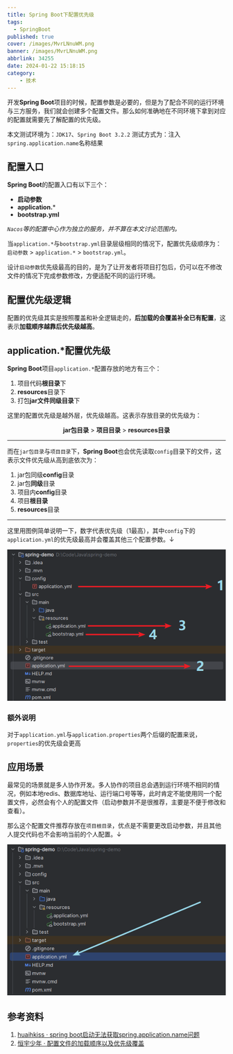 ```yaml
---
title: Spring Boot下配置优先级
tags:
  - SpringBoot
published: true
cover: /images/MvrLNnuWM.png
banner: /images/MvrLNnuWM.png
abbrlink: 34255
date: 2024-01-22 15:18:15
category:
	- 技术
---
```

开发**Spring Boot**项目的时候，配置参数是必要的，但是为了配合不同的运行环境与三方服务，我们就会创建多个配置文件。那么如何准确地在不同环境下拿到对应的配置就需要先了解配置的优先级。

本文测试环境为：`JDK17`、`Spring Boot 3.2.2`
测试方式为：注入`spring.application.name`名称结果

## 配置入口

**Spring Boot**的配置入口有以下三个：

- **启动参数**
- **application.***
- **bootstrap.yml**

*`Nacos`等的配置中心作为独立的服务，并不算在本文讨论范围内。*

当`application.*`与`bootstrap.yml`目录层级相同的情况下，配置优先级顺序为：`启动参数` > `application.*` > `bootstrap.yml`。

设计`启动参数`优先级最高的目的，是为了让开发者将项目打包后，仍可以在不修改文件的情况下完成参数修改，方便适配不同的运行环境。

## 配置优先级逻辑

配置的优先级其实是按照覆盖和补全逻辑走的，**后加载的会覆盖补全已有配置**，这表示**加载顺序越靠后优先级越高**。

## application.*配置优先级

**Spring Boot**项目`application.*`配置存放的地方有三个：

1. 项目代码**根目录**下
2. **resources**目录下
3. 打包**jar文件同级目录**下

这里的配置优先级是越外层，优先级越高。这表示存放目录的优先级为：

<center> <strong>jar包目录</strong>  >  <strong>项目目录</strong>  >  <strong>resources目录</strong> </center>

---

而在`jar包目录`与`项目目录`下，**Spring Boot**也会优先读取`config`目录下的文件，这表示文件优先级从高到底依次为：

1. jar包同级**config**目录
2. jar包**同级**目录
3. 项目内**config**目录
4. 项目**根目录**
5. **resources**目录

---

这里用图例简单说明一下，数字代表优先级（1最高），其中`config`下的`application.yml`的优先级最高并会覆盖其他三个配置参数。↓

![简单说明](/images/1705978576427.png)

### 额外说明

对于`application.yml`与`application.properties`两个后缀的配置来说，`properties`的优先级会更高

## 应用场景

最常见的场景就是多人协作开发。多人协作的项目总会遇到运行环境不相同的情况，例如本地redis、数据库地址、运行端口号等等，此时肯定不能使用同一个配置文件，必然会有个人的配置文件（启动参数并不是很推荐，主要是不便于修改和查看）。

那么这个配置文件推荐存放在`项目根目录`，优点是不需要更改启动参数，并且其他人提交代码也不会影响当前的个人配置。↓

![根目录下](/images/1705979569942.png)

## 参考资料

1. [huaihkiss · spring boot启动无法获取spring.application.name问题](https://blog.csdn.net/huaihkiss/article/details/116895434)
2. [恒宇少年 · 配置文件的加载顺序以及优先级覆盖](https://cloud.tencent.com/developer/article/1603233)